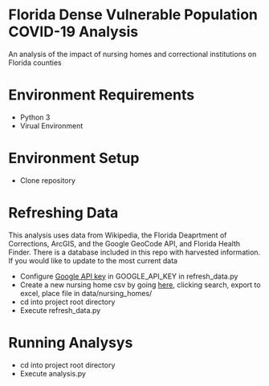 # Florida Dense Vulnerable Population COVID-19 Analysis
An analysis of the impact of nursing homes and correctional institutions on Florida counties

# Environment Requirements
- Python 3
- Virual Environment

# Environment Setup
- Clone repository

# Refreshing Data
This analysis uses data from Wikipedia, the Florida Deaprtment of Corrections, ArcGIS, and the Google GeoCode API, and
Florida Health Finder. There is a database included in this repo with harvested information.  If you would like to 
update to the most current data
- Configure [Google API key](https://developers.google.com/places/web-service/get-api-key) in GOOGLE_API_KEY in refresh_data.py
- Create a new nursing home csv by going [here](https://www.floridahealthfinder.gov/facilitylocator/FacilitySearch.aspx?cc=35), clicking search, export to excel, place file in data/nursing_homes/
- cd into project root directory
- Execute refresh_data.py 

# Running Analysys
- cd into project root directory
- Execute analysis.py